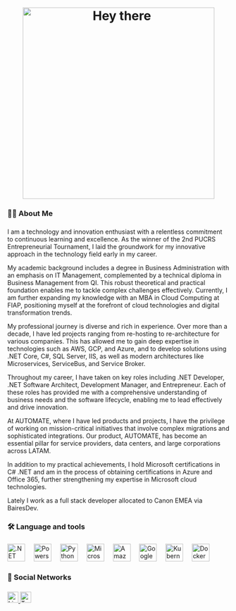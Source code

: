 <h1 align="center">
  <center><img height="435" src="https://readme-typing-svg.herokuapp.com?font=Fira+Code&size=25&pause=1000&center=true&vCenter=true&random=true&width=435&height=435&lines=hey+there+%F0%9F%91%8B" alt="Hey there" /></center>
</h1>

###

<h3 align="left">👩‍💻  About Me</h3>

###

<p align="left">
I am a technology and innovation enthusiast with a relentless commitment to continuous learning and excellence. As the winner of the 2nd PUCRS Entrepreneurial Tournament, I laid the groundwork for my innovative approach in the technology field early in my career.
</p>
<p align="left">
My academic background includes a degree in Business Administration with an emphasis on IT Management, complemented by a technical diploma in Business Management from QI. This robust theoretical and practical foundation enables me to tackle complex challenges effectively. Currently, I am further expanding my knowledge with an MBA in Cloud Computing at FIAP, positioning myself at the forefront of cloud technologies and digital transformation trends.
</p>
<p align="left">
My professional journey is diverse and rich in experience. Over more than a decade, I have led projects ranging from re-hosting to re-architecture for various companies. This has allowed me to gain deep expertise in technologies such as AWS, GCP, and Azure, and to develop solutions using .NET Core, C#, SQL Server, IIS, as well as modern architectures like Microservices, ServiceBus, and Service Broker.
</p>
<p align="left">
Throughout my career, I have taken on key roles including .NET Developer, .NET Software Architect, Development Manager, and Entrepreneur. Each of these roles has provided me with a comprehensive understanding of business needs and the software lifecycle, enabling me to lead effectively and drive innovation.
</p>
<p align="left">
At AUTOMATE, where I have led products and projects, I have the privilege of working on mission-critical initiatives that involve complex migrations and sophisticated integrations. Our product, AUTOMATE, has become an essential pillar for service providers, data centers, and large corporations across LATAM.
</p>
<p align="left">
In addition to my practical achievements, I hold Microsoft certifications in C# .NET and am in the process of obtaining certifications in Azure and Office 365, further strengthening my expertise in Microsoft cloud technologies.
</p>
<p align="left">
Lately I work as a full stack developer allocated to Canon EMEA via BairesDev.
</p>

###

<h3 align="left">🛠 Language and tools</h3>

###

<div align="left">
  <img src="https://cdn.jsdelivr.net/gh/devicons/devicon/icons/dot-net/dot-net-plain-wordmark.svg" height="40" alt=".NET"  />
  <img width="12" />
  <img src="https://cdn.jsdelivr.net/gh/devicons/devicon@latest/icons/powershell/powershell-original.svg" height="40" alt="Powershell"  />
  <img width="12" />
  <img src="https://cdn.jsdelivr.net/gh/devicons/devicon@latest/icons/python/python-original.svg" height="40" alt="Python"  />
  <img width="12" />
  <img src="https://cdn.jsdelivr.net/gh/devicons/devicon@latest/icons/azure/azure-original.svg" height="40" alt="Microsoft Azure"  />
  <img width="12" />
  <img src="https://cdn.jsdelivr.net/gh/devicons/devicon@latest/icons/amazonwebservices/amazonwebservices-original-wordmark.svg" height="40" alt="Amazon Web Service (AWS)"  />
  <img width="12" />
  <img src="https://cdn.jsdelivr.net/gh/devicons/devicon@latest/icons/googlecloud/googlecloud-original.svg" height="40" alt="Google Cloud"  />
  <img width="12" />
  <img src="https://cdn.jsdelivr.net/gh/devicons/devicon/icons/kubernetes/kubernetes-plain.svg" height="40" alt="Kubernetes"  />
  <img width="12" />
  <img src="https://cdn.jsdelivr.net/gh/devicons/devicon/icons/docker/docker-plain-wordmark.svg" height="40" alt="Docker"  />
</div>

###

<h3 align="left">🥰 Social Networks</h3>

###

<div align="left">
  <a href="https://www.linkedin.com/in/zavalik/">
    <img src="https://img.shields.io/static/v1?message=LinkedIn&logo=linkedin&label=&color=0077B5&logoColor=white&labelColor=&style=for-the-badge" height="25" alt="LinkedIn"  />
  </a>
  <a href="https://x.com/zavalik/">
    <img src="https://img.shields.io/static/v1?message=Twitter&logo=twitter&label=&color=1DA1F2&logoColor=white&labelColor=&style=for-the-badge" height="25" alt="Twitter"  />
  </a>
</div>
